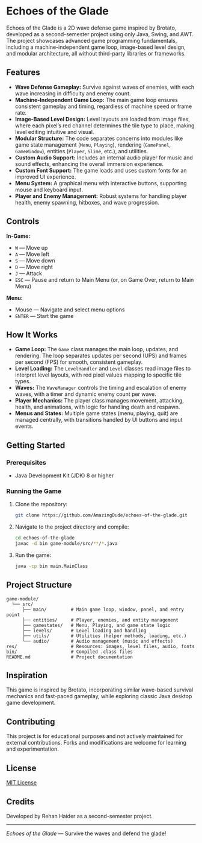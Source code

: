 # Echoes of the Glade

Echoes of the Glade is a 2D wave defense game inspired by Brotato, developed as a second-semester project using only Java, Swing, and AWT. The project showcases advanced game programming fundamentals, including a machine-independent game loop, image-based level design, and modular architecture, all without third-party libraries or frameworks.

## Features

- **Wave Defense Gameplay:** Survive against waves of enemies, with each wave increasing in difficulty and enemy count.
- **Machine-Independent Game Loop:** The main game loop ensures consistent gameplay and timing, regardless of machine speed or frame rate.
- **Image-Based Level Design:** Level layouts are loaded from image files, where each pixel’s red channel determines the tile type to place, making level editing intuitive and visual.
- **Modular Structure:** The code separates concerns into modules like game state management (`Menu`, `Playing`), rendering (`GamePanel`, `GameWindow`), entities (`Player`, `Slime`, etc.), and utilities.
- **Custom Audio Support:** Includes an internal audio player for music and sound effects, enhancing the overall immersion experience.
- **Custom Font Support:** The game loads and uses custom fonts for an improved UI experience.
- **Menu System:** A graphical menu with interactive buttons, supporting mouse and keyboard input.
- **Player and Enemy Management:** Robust systems for handling player health, enemy spawning, hitboxes, and wave progression.

## Controls

**In-Game:**
- `W` — Move up
- `A` — Move left
- `S` — Move down
- `D` — Move right
- `J` — Attack
- `ESC` — Pause and return to Main Menu (or, on Game Over, return to Main Menu)

**Menu:**
- Mouse — Navigate and select menu options
- `ENTER` — Start the game

## How It Works

- **Game Loop:** The `Game` class manages the main loop, updates, and rendering. The loop separates updates per second (UPS) and frames per second (FPS) for smooth, consistent gameplay.
- **Level Loading:** The `LevelHandler` and `Level` classes read image files to interpret level layouts, with red pixel values mapping to specific tile types.
- **Waves:** The `WaveManager` controls the timing and escalation of enemy waves, with a timer and dynamic enemy count per wave.
- **Player Mechanics:** The player class manages movement, attacking, health, and animations, with logic for handling death and respawn.
- **Menus and States:** Multiple game states (menu, playing, quit) are managed centrally, with transitions handled by UI buttons and input events.

## Getting Started

### Prerequisites

- Java Development Kit (JDK) 8 or higher

### Running the Game

1. Clone the repository:
    ```sh
    git clone https://github.com/AmazingDude/echoes-of-the-glade.git
    ```
2. Navigate to the project directory and compile:
    ```sh
    cd echoes-of-the-glade
    javac -d bin game-module/src/**/*.java
    ```
3. Run the game:
    ```sh
    java -cp bin main.MainClass
    ```

## Project Structure

```
game-module/
  └── src/
      ├── main/         # Main game loop, window, panel, and entry point
      ├── entities/     # Player, enemies, and entity management
      ├── gamestates/   # Menu, Playing, and game state logic
      ├── levels/       # Level loading and handling
      ├── utils/        # Utilities (helper methods, loading, etc.)
      └── audio/        # Audio management (music and effects)
res/                    # Resources: images, level files, audio, fonts
bin/                    # Compiled .class files
README.md               # Project documentation
```

## Inspiration

This game is inspired by Brotato, incorporating similar wave-based survival mechanics and fast-paced gameplay, while exploring classic Java desktop game development.

## Contributing

This project is for educational purposes and not actively maintained for external contributions. Forks and modifications are welcome for learning and experimentation.

## License

[MIT License](LICENSE)

## Credits

Developed by Rehan Haider as a second-semester project.

---

*Echoes of the Glade* — Survive the waves and defend the glade!

